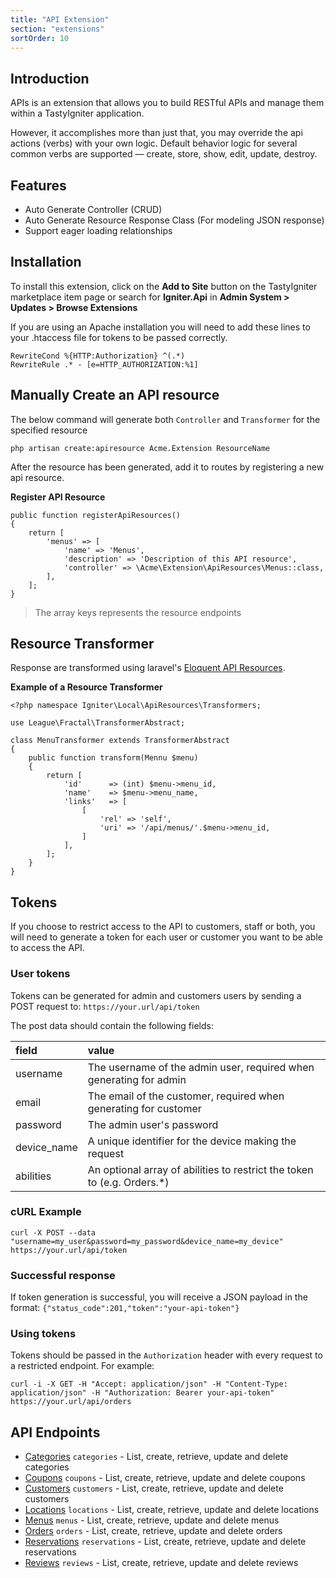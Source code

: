 ```yaml
---
title: "API Extension"
section: "extensions"
sortOrder: 10
---
```


## Introduction

APIs is an extension that allows you to build RESTful APIs and manage them within a TastyIgniter application.

However, it accomplishes more than just that, you may override the api actions (verbs) with your own logic. Default
behavior logic for several common verbs are supported — create, store, show, edit, update, destroy.

## Features

- Auto Generate Controller (CRUD)
- Auto Generate Resource Response Class (For modeling JSON response)
- Support eager loading relationships

## Installation

To install this extension, click on the **Add to Site** button on the TastyIgniter marketplace item page or search
for **Igniter.Api** in **Admin System > Updates > Browse Extensions**

If you are using an Apache installation you will need to add these lines to your .htaccess file for tokens to be passed
correctly.

```
RewriteCond %{HTTP:Authorization} ^(.*)
RewriteRule .* - [e=HTTP_AUTHORIZATION:%1]
```

## Manually Create an API resource

The below command will generate both `Controller` and `Transformer` for the specified resource

```
php artisan create:apiresource Acme.Extension ResourceName
```

After the resource has been generated, add it to routes by registering a new api resource.

**Register API Resource**

```
public function registerApiResources()
{
    return [
        'menus' => [
            'name' => 'Menus',
            'description' => 'Description of this API resource',
            'controller' => \Acme\Extension\ApiResources\Menus::class,
        ],
    ];
}
```

> The array keys represents the resource endpoints

## Resource Transformer

Response are transformed using laravel's [Eloquent API Resources](https://laravel.com/docs/eloquent-resources).

**Example of a Resource Transformer**

```
<?php namespace Igniter\Local\ApiResources\Transformers;

use League\Fractal\TransformerAbstract;

class MenuTransformer extends TransformerAbstract
{
	public function transform(Mennu $menu)
	{
	    return [
	        'id'      => (int) $menu->menu_id,
	        'name'    => $menu->menu_name,
            'links'   => [
                [
                    'rel' => 'self',
                    'uri' => '/api/menus/'.$menu->menu_id,
                ]
            ],
	    ];
	}
}
```

## Tokens

If you choose to restrict access to the API to customers, staff or both, you will need to generate a token for each user
or customer you want to be able to access the API.

### User tokens

Tokens can be generated for admin and customers users by sending a POST request to:
`https://your.url/api/token`

The post data should contain the following fields:

| field  | value  |
|:----------|:----------|
| username    | The username of the admin user, required when generating for admin   |
| email    | The email of the customer, required when generating for customer   |
| password   | The admin user's password   |
| device_name   | A unique identifier for the device making the request    |
| abilities   | An optional array of abilities to restrict the token to (e.g. Orders.*)   |

### cURL Example

`curl -X POST --data "username=my_user&password=my_password&device_name=my_device" https://your.url/api/token`

### Successful response

If token generation is successful, you will receive a JSON payload in the format:
`{"status_code":201,"token":"your-api-token"}`

### Using tokens

Tokens should be passed in the `Authorization` header with every request to a restricted endpoint. For example:

`curl -i -X GET -H "Accept: application/json" -H "Content-Type: application/json" -H "Authorization: Bearer your-api-token" https://your.url/api/orders`

## API Endpoints

- [Categories](https://github.com/tastyigniter/ti-ext-api/blob/master/docs/categories.md)
  `categories` - List, create, retrieve, update and delete categories
- [Coupons](https://github.com/tastyigniter/ti-ext-coupons/blob/master/docs/coupons.md)
  `coupons` - List, create, retrieve, update and delete coupons
- [Customers](https://github.com/tastyigniter/ti-ext-api/blob/master/docs/customers.md)
  `customers` - List, create, retrieve, update and delete customers
- [Locations](https://github.com/tastyigniter/ti-ext-api/blob/master/docs/locations.md)
  `locations` - List, create, retrieve, update and delete locations
- [Menus](https://github.com/tastyigniter/ti-ext-api/blob/master/docs/menus.md)
  `menus` - List, create, retrieve, update and delete menus
- [Orders](https://github.com/tastyigniter/ti-ext-api/blob/master/docs/orders.md)
  `orders` - List, create, retrieve, update and delete orders
- [Reservations](https://github.com/tastyigniter/ti-ext-api/blob/master/docs/reservations.md)
  `reservations` - List, create, retrieve, update and delete reservations
- [Reviews](https://github.com/tastyigniter/ti-ext-api/blob/master/docs/reviews.md)
  `reviews` - List, create, retrieve, update and delete reviews
